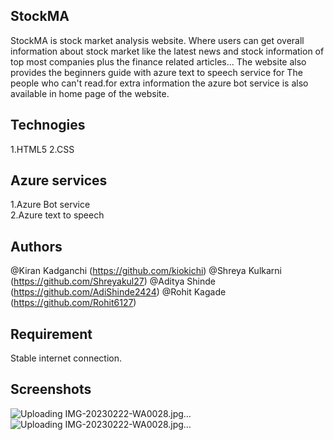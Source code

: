 ## StockMA
StockMA is stock market analysis website. Where users can get overall information about stock market like the latest news and stock information of top most companies plus the finance related articles... The website also provides the beginners guide with azure text to speech service for The people who can't read.for extra information the azure bot service is also available in home page of the website.

## Technogies
1.HTML5
2.CSS

## Azure services
1.Azure Bot service  
2.Azure text to speech

## Authors
@Kiran Kadganchi (https://github.com/kiokichi)
@Shreya Kulkarni (https://github.com/Shreyakul27)
@Aditya Shinde (https://github.com/AdiShinde2424)
@Rohit Kagade (https://github.com/Rohit6127)

## Requirement
Stable internet connection.

## Screenshots
![Uploading IMG-20230222-WA0028.jpg…]()
![Uploading IMG-20230222-WA0028.jpg…]()

 
